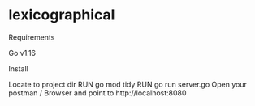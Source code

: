 # lexicographical


Requirements

Go v1.16

Install

Locate to project dir RUN go mod tidy RUN go run server.go Open your postman / Browser and point to http://localhost:8080
